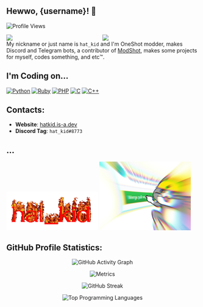 ## Hewwo, {username}! :wave:

![Profile Views](https://gpvc.arturio.dev/thehatkid)

[<img align="right" width="50%" src="https://github-readme-stats-ouuan.vercel.app/api?username=thehatkid&theme=tokyonight&show_icons=true&cache_seconds=300&count_private=true">](https://metrics.lecoq.io/thehatkid#gh-dark-mode-only)
[<img align="right" width="50%" src="https://github-readme-stats-ouuan.vercel.app/api?username=thehatkid&show_icons=true&cache_seconds=300&count_private=true">](https://metrics.lecoq.io/thehatkid#gh-light-mode-only)

My nickname or just name is `hat_kid` and I'm OneShot modder,
makes Discord and Telegram bots, a contributor of
[ModShot](https://github.com/Astrabit-ST/ModShot-Core), makes
some projects for myself, codes something, and etc:tm:.

## I'm Coding on...
[![Python](https://img.shields.io/badge/python-3670A0?style=for-the-badge&logo=python&logoColor=ffdd54)](https://www.python.org/)
[![Ruby](https://img.shields.io/badge/ruby-%23CC342D.svg?style=for-the-badge&logo=ruby&logoColor=white)](https://www.ruby-lang.org/)
[![PHP](https://img.shields.io/badge/php-%23777BB4.svg?style=for-the-badge&logo=php&logoColor=white)](https://www.php.net/)
[![C](https://img.shields.io/badge/c-%2300599C.svg?style=for-the-badge&logo=c&logoColor=white)]()
[![C++](https://img.shields.io/badge/c%2B%2B-%2300599C.svg?style=for-the-badge&logo=c%2B%2B&logoColor=white)]()

## Contacts:
* __Website__: [hatkid.is-a.dev](https://hatkid.is-a.dev/)
* __Discord Tag__: `hat_kid#8773`

## ...
<img width="240px" alt="hat_kid fire" src="./assets/why.gif">

<img width="240px" alt="GitHub Merge Cat" src="./assets/merge_cat.png">

## GitHub Profile Statistics:

<div align="center">

![GitHub Activity Graph](https://activity-graph.herokuapp.com/graph?username=thehatkid&theme=github)

![Metrics](https://metrics.lecoq.io/thehatkid?template=classic&languages=1&achievements=1&base.indepth=false&base.hireable=false&languages.limit=8&languages.threshold=0%25&languages.other=false&languages.colors=github&languages.sections=most-used&languages.indepth=false&languages.analysis.timeout=15&languages.categories=markup%2C%20programming&languages.recent.categories=markup%2C%20programming&languages.recent.load=300&languages.recent.days=14&achievements.threshold=C&achievements.secrets=true&achievements.display=compact&achievements.limit=0&config.timezone=Asia%2FKrasnoyarsk)

![GitHub Streak](https://github-readme-streak-stats.herokuapp.com/?user=thehatkid&theme=dark)

![Top Programming Languages](https://github-readme-stats.vercel.app/api/top-langs/?username=thehatkid&cache_seconds=300&theme=tokyonight&layout=compact)

</div>
